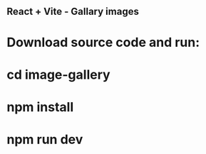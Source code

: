 ## React + Vite - Gallary images

# Download source code and run:

# cd image-gallery

# npm install

# npm run dev